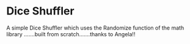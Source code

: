 # Dice Shuffler

A simple Dice Shuffler which uses the Randomize function of the math library .......built from scratch.......thanks to Angela!!

